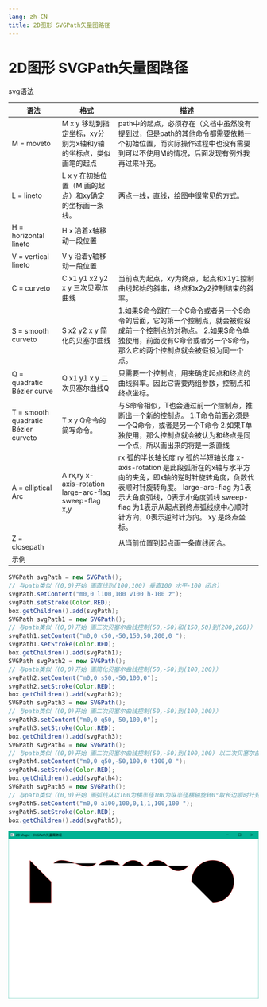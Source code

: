 ```yaml
---
lang: zh-CN
title: 2D图形 SVGPath矢量图路径
---
```



# 2D图形 SVGPath矢量图路径

svg语法

| 语法                                  | 格式                                                    | 描述                                                                                                                                                                     |
| ----------------------------------- | ----------------------------------------------------- | ---------------------------------------------------------------------------------------------------------------------------------------------------------------------- |
| M = moveto                          | M x y 移动到指定坐标，xy分别为x轴和y轴的坐标点，类似画笔的起点                  | path中的起点，必须存在（文档中虽然没有提到过，但是path的其他命令都需要依赖一个初始位置，而实际操作过程中也没有需要到可以不使用M的情况，后面发现有例外我再过来补充。                                                                                 |
| L = lineto                          | L x y 在初始位置（M 画的起点）和xy确定的坐标画一条线。                      | 两点一线，直线，绘图中很常见的方式。                                                                                                                                                     |
| H = horizontal lineto               | H x 沿着x轴移动一段位置                                        |                                                                                                                                                                        |
| V = vertical lineto                 | V y 沿着y轴移动一段位置                                        |                                                                                                                                                                        |
| C = curveto                         | C x1 y1 x2 y2 x y  三次贝塞尔曲线                            | 当前点为起点，xy为终点，起点和x1y1控制曲线起始的斜率，终点和x2y2控制结束的斜率。                                                                                                                          |
| S = smooth curveto                  | S x2 y2 x y  简化的贝塞尔曲线                                 | 1.如果S命令跟在一个C命令或者另一个S命令的后面，它的第一个控制点，就会被假设成前一个控制点的对称点。 2.如果S命令单独使用，前面没有C命令或者另一个S命令，那么它的两个控制点就会被假设为同一个点。                                                                  |
| Q = quadratic Bézier curve          | Q x1 y1 x y  二次贝塞尔曲线Q                                 | 只需要一个控制点，用来确定起点和终点的曲线斜率。因此它需要两组参数，控制点和终点坐标。                                                                                                                            |
| T = smooth quadratic Bézier curveto | T x y Q命令的简写命令。                                       | 与S命令相似，T也会通过前一个控制点，推断出一个新的控制点。 1.T命令前面必须是一个Q命令，或者是另一个T命令 2.如果T单独使用，那么控制点就会被认为和终点是同一个点，所以画出来的将是一条直线                                                                     |
| A = elliptical Arc                  | A rx,ry x-axis-rotation large-arc-flag sweep-flag x,y | rx 弧的半长轴长度 ry 弧的半短轴长度 x-axis-rotation 是此段弧所在的x轴与水平方向的夹角，即x轴的逆时针旋转角度，负数代表顺时针旋转角度。 large-arc-flag 为1表示大角度弧线，0表示小角度弧线 sweep-flag 为1表示从起点到终点弧线绕中心顺时针方向，0表示逆时针方向。 xy 是终点坐标。 |
| Z = closepath                       |                                                       | 从当前位置到起点画一条直线闭合。                                                                                                                                                       |
| 示例                                  |                                                       |                                                                                                                                                                        |

```java
SVGPath svgPath = new SVGPath();  
// 与path类似（(0,0)开始 画直线到(100,100) 垂直100 水平-100 闭合）  
svgPath.setContent("m0,0 l100,100 v100 h-100 z");  
svgPath.setStroke(Color.RED);  
box.getChildren().add(svgPath);  
SVGPath svgPath1 = new SVGPath();  
// 与path类似（(0,0)开始 画三次贝塞尔曲线控制(50,-50)和(150,50)到(200,200)）  
svgPath1.setContent("m0,0 c50,-50,150,50,200,0 ");  
svgPath1.setStroke(Color.RED);  
box.getChildren().add(svgPath1);  
SVGPath svgPath2 = new SVGPath();  
// 与path类似（(0,0)开始 画简化贝塞尔曲线控制(50,-50)到(100,100)）  
svgPath2.setContent("m0,0 s50,-50,100,0");  
svgPath2.setStroke(Color.RED);  
box.getChildren().add(svgPath2);  
SVGPath svgPath3 = new SVGPath();  
// 与path类似（(0,0)开始 画二次贝塞尔曲线控制(50,-50)到(100,100)）  
svgPath3.setContent("m0,0 q50,-50,100,0");  
svgPath3.setStroke(Color.RED);  
box.getChildren().add(svgPath3);  
SVGPath svgPath4 = new SVGPath();  
// 与path类似（(0,0)开始 画二次贝塞尔曲线控制(50,-50)到(100,100) 以二次贝塞尔曲线控制点(50,-50)的中心对称点为控制点画到(100,0)）  
svgPath4.setContent("m0,0 q50,-50,100,0 t100,0 ");  
svgPath4.setStroke(Color.RED);  
box.getChildren().add(svgPath4);  
SVGPath svgPath5 = new SVGPath();  
// 与path类似（(0,0)开始 画弧线从以100为横半径100为纵半径横轴旋转0°取长边顺时针到(100,100)）  
svgPath5.setContent("m0,0 a100,100,0,1,1,100,100 ");  
svgPath5.setStroke(Color.RED);  
box.getChildren().add(svgPath5);
```

![](../assets/Pasted%20image%2020220617224532.png)